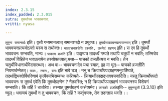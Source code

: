 ```yaml
---
index: 2.3.15
index_padded: 2.3.015
sutra: तुमर्थाच्च भाववचनात्
vritti: nyasa

---
```

`तुमुना समानार्थः` इति। वृत्तौ गम्यमानत्वात् समानशब्दो न प्रयुक्तः। `तुमर्थभाववचनप्रत्ययान्तात्` इति। तुमर्थो भाववचनप्रत्ययोऽन्तो यस्य स तथोक्तः। `भाववचनाश्चेति वक्ष्यति, तस्येदं ग्रहणम्` इति। स एव हि तुमर्थो भाववचनः सम्भवति, नान्यः। `पाकाय व्रजति` इति। यद्यप्यत्र तादर्थ्यं गम्यते तथापि चतुर्थी न भवति; तस्मिन्नेव तादर्थ्यं विहितेन भावप्रत्ययेन तस्योक्तत्वात्,यथा-- पाचको व्रजतीत्यत्र न भवति। तेन चतुर्थीविधानार्थमिदमारब्धम्। अथ वा-- भाववचनादेव यथा स्यात्, इह मा भूत्-- पाचको व्रजतीति नियमार्थम्मेतत्। `पाकः, त्यागः, रागः` इति भावे घञ्। ननु च क्रियार्थोपपदग्रहणमनुवर्तिष्यते, तदर्थाद्विभक्तेर्विपरिणामं कृत्वैवमभिसम्बन्धः करिष्यते-- क्रियार्थोपपदाद्भाववचनादिति। यस्तु क्रियार्थोपपदो भाववचनः स तुमर्थ एवेति किं तुमर्थग्रहणेन ? नैतदस्ति; न हि क्रियार्थोपपदग्रहणं भाववचनस्य विशेषणं सम्भवति। किं तर्हि ? धातोरेव। तस्मात् तुमर्थग्रहणं कर्त्तव्यमेव। `कारको व्रजति`इति-- `तुमुन्ण्वुलौ` (3.3.10) इति ण्वुल्। भवत्ययं तुमर्थो न तु भाववचनः, किं तर्हि ? कर्त्तृवचनः, तेन तदन्तान्न भवति।।